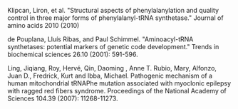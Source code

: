 



Klipcan, Liron, et al. "Structural aspects of phenylalanylation and quality control in three major forms of phenylalanyl-tRNA synthetase." Journal of amino acids 2010 (2010)


de Pouplana, Lluı́s Ribas, and Paul Schimmel. "Aminoacyl-tRNA synthetases: potential markers of genetic code development." Trends in biochemical sciences 26.10 (2001): 591-596.

Ling, Jiqiang, Roy, Hervé, Qin, Daoming , Anne T. Rubio, Mary, Alfonzo, Juan D., Fredrick, Kurt and Ibba, Michael. Pathogenic mechanism of a human mitochondrial tRNAPhe mutation associated with myoclonic epilepsy with ragged red fibers syndrome. Proceedings of the National Academy of Sciences 104.39 (2007): 11268-11273.

